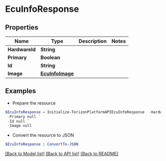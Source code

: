 # EcuInfoResponse
## Properties

Name | Type | Description | Notes
------------ | ------------- | ------------- | -------------
**HardwareId** | **String** |  | 
**Primary** | **Boolean** |  | 
**Id** | **String** |  | 
**Image** | [**EcuInfoImage**](EcuInfoImage.md) |  | 

## Examples

- Prepare the resource
```powershell
$EcuInfoResponse = Initialize-TorizonPlatformAPIEcuInfoResponse  -HardwareId null `
 -Primary null `
 -Id null `
 -Image null
```

- Convert the resource to JSON
```powershell
$EcuInfoResponse | ConvertTo-JSON
```

[[Back to Model list]](../README.md#documentation-for-models) [[Back to API list]](../README.md#documentation-for-api-endpoints) [[Back to README]](../README.md)

